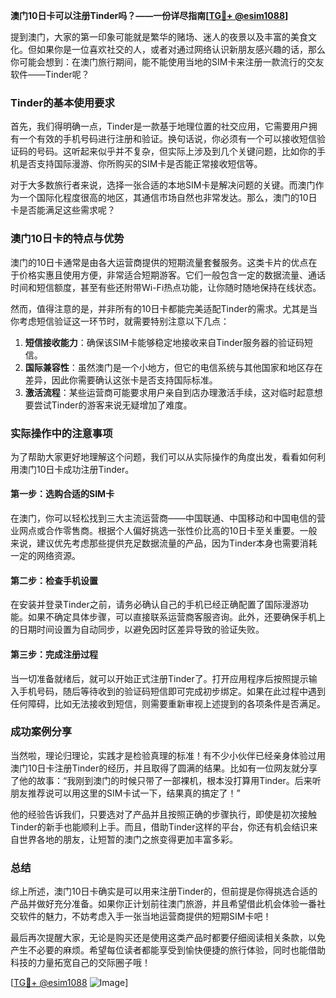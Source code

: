 **澳门10日卡可以注册Tinder吗？——一份详尽指南[[TG💪+ @esim1088](https://t.me/s/esim1088)]**

提到澳门，大家的第一印象可能就是繁华的赌场、迷人的夜景以及丰富的美食文化。但如果你是一位喜欢社交的人，或者对通过网络认识新朋友感兴趣的话，那么你可能会想到：在澳门旅行期间，能不能使用当地的SIM卡来注册一款流行的交友软件——Tinder呢？

### Tinder的基本使用要求

首先，我们得明确一点，Tinder是一款基于地理位置的社交应用，它需要用户拥有一个有效的手机号码进行注册和验证。换句话说，你必须有一个可以接收短信验证码的号码。这听起来似乎并不复杂，但实际上涉及到几个关键问题，比如你的手机是否支持国际漫游、你所购买的SIM卡是否能正常接收短信等。

对于大多数旅行者来说，选择一张合适的本地SIM卡是解决问题的关键。而澳门作为一个国际化程度很高的地区，其通信市场自然也非常发达。那么，澳门的10日卡是否能满足这些需求呢？

### 澳门10日卡的特点与优势

澳门的10日卡通常是由各大运营商提供的短期流量套餐服务。这类卡片的优点在于价格实惠且使用方便，非常适合短期游客。它们一般包含一定的数据流量、通话时间和短信额度，甚至有些还附带Wi-Fi热点功能，让你随时随地保持在线状态。

然而，值得注意的是，并非所有的10日卡都能完美适配Tinder的需求。尤其是当你考虑短信验证这一环节时，就需要特别注意以下几点：

1. **短信接收能力**：确保该SIM卡能够稳定地接收来自Tinder服务器的验证码短信。
2. **国际兼容性**：虽然澳门是一个小地方，但它的电信系统与其他国家和地区存在差异，因此你需要确认这张卡是否支持国际标准。
3. **激活流程**：某些运营商可能要求用户亲自到店办理激活手续，这对临时起意想要尝试Tinder的游客来说无疑增加了难度。

### 实际操作中的注意事项

为了帮助大家更好地理解这个问题，我们可以从实际操作的角度出发，看看如何利用澳门10日卡成功注册Tinder。

#### 第一步：选购合适的SIM卡

在澳门，你可以轻松找到三大主流运营商——中国联通、中国移动和中国电信的营业网点或合作零售商。根据个人偏好挑选一张性价比高的10日卡至关重要。一般来说，建议优先考虑那些提供充足数据流量的产品，因为Tinder本身也需要消耗一定的网络资源。

#### 第二步：检查手机设置

在安装并登录Tinder之前，请务必确认自己的手机已经正确配置了国际漫游功能。如果不确定具体步骤，可以直接联系运营商客服咨询。此外，还要确保手机上的日期时间设置为自动同步，以避免因时区差异导致的验证失败。

#### 第三步：完成注册过程

当一切准备就绪后，就可以开始正式注册Tinder了。打开应用程序后按照提示输入手机号码，随后等待收到的验证码短信即可完成初步绑定。如果在此过程中遇到任何障碍，比如无法接收到短信，则需要重新审视上述提到的各项条件是否满足。

### 成功案例分享

当然啦，理论归理论，实践才是检验真理的标准！有不少小伙伴已经亲身体验过用澳门10日卡注册Tinder的经历，并且取得了圆满的结果。比如有一位网友就分享了他的故事：“我刚到澳门的时候只带了一部裸机，根本没打算用Tinder。后来听朋友推荐说可以用这里的SIM卡试一下，结果真的搞定了！”

他的经验告诉我们，只要选对了产品并且按照正确的步骤执行，即使是初次接触Tinder的新手也能顺利上手。而且，借助Tinder这样的平台，你还有机会结识来自世界各地的朋友，让短暂的澳门之旅变得更加丰富多彩。

### 总结

综上所述，澳门10日卡确实是可以用来注册Tinder的，但前提是你得挑选合适的产品并做好充分准备。如果你正计划前往澳门旅游，并且希望借此机会体验一番社交软件的魅力，不妨考虑入手一张当地运营商提供的短期SIM卡吧！

最后再次提醒大家，无论是购买还是使用这类产品时都要仔细阅读相关条款，以免产生不必要的麻烦。希望每位读者都能享受到愉快便捷的旅行体验，同时也能借助科技的力量拓宽自己的交际圈子哦！

[[TG💪+ @esim1088](https://t.me/s/esim1088) ![Image](https://i.postimg.cc/4NQfJmqS/Snipaste-2025-05-13-00-14-12.png)]